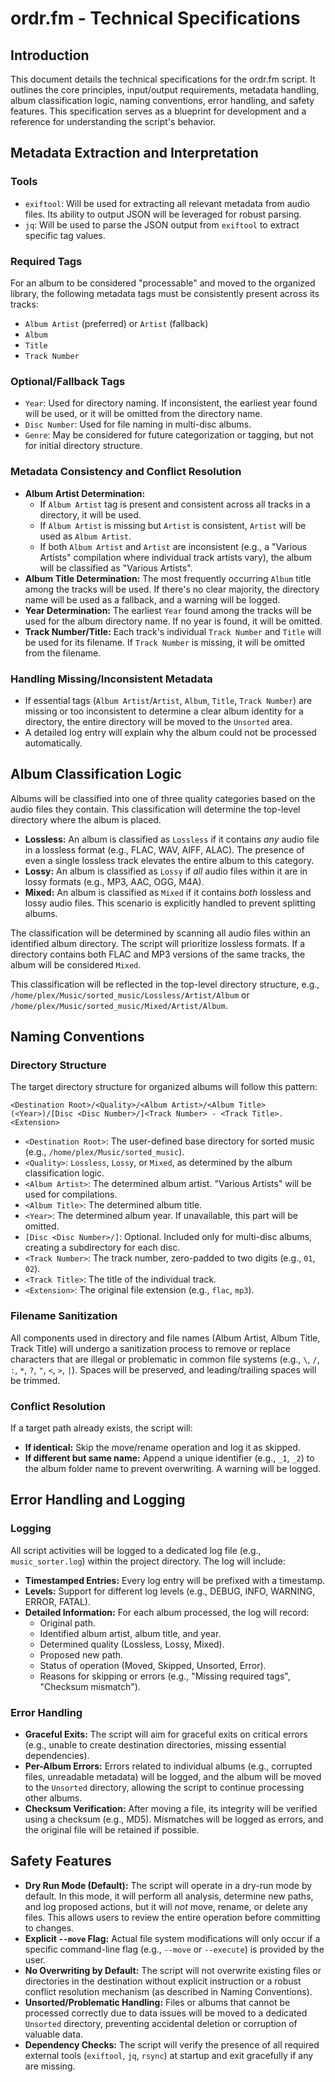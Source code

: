 # ordr.fm - Technical Specifications

## Introduction

This document details the technical specifications for the ordr.fm script. It outlines the core principles, input/output requirements, metadata handling, album classification logic, naming conventions, error handling, and safety features. This specification serves as a blueprint for development and a reference for understanding the script's behavior.

## Metadata Extraction and Interpretation

### Tools
*   `exiftool`: Will be used for extracting all relevant metadata from audio files. Its ability to output JSON will be leveraged for robust parsing.
*   `jq`: Will be used to parse the JSON output from `exiftool` to extract specific tag values.

### Required Tags
For an album to be considered "processable" and moved to the organized library, the following metadata tags must be consistently present across its tracks:
*   `Album Artist` (preferred) or `Artist` (fallback)
*   `Album`
*   `Title`
*   `Track Number`

### Optional/Fallback Tags
*   `Year`: Used for directory naming. If inconsistent, the earliest year found will be used, or it will be omitted from the directory name.
*   `Disc Number`: Used for file naming in multi-disc albums.
*   `Genre`: May be considered for future categorization or tagging, but not for initial directory structure.

### Metadata Consistency and Conflict Resolution
*   **Album Artist Determination:**
    *   If `Album Artist` tag is present and consistent across all tracks in a directory, it will be used.
    *   If `Album Artist` is missing but `Artist` is consistent, `Artist` will be used as `Album Artist`.
    *   If both `Album Artist` and `Artist` are inconsistent (e.g., a "Various Artists" compilation where individual track artists vary), the album will be classified as "Various Artists".
*   **Album Title Determination:** The most frequently occurring `Album` title among the tracks will be used. If there's no clear majority, the directory name will be used as a fallback, and a warning will be logged.
*   **Year Determination:** The earliest `Year` found among the tracks will be used for the album directory name. If no year is found, it will be omitted.
*   **Track Number/Title:** Each track's individual `Track Number` and `Title` will be used for its filename. If `Track Number` is missing, it will be omitted from the filename.

### Handling Missing/Inconsistent Metadata
*   If essential tags (`Album Artist`/`Artist`, `Album`, `Title`, `Track Number`) are missing or too inconsistent to determine a clear album identity for a directory, the entire directory will be moved to the `Unsorted` area.
*   A detailed log entry will explain why the album could not be processed automatically.

## Album Classification Logic

Albums will be classified into one of three quality categories based on the audio files they contain. This classification will determine the top-level directory where the album is placed.

*   **Lossless:** An album is classified as `Lossless` if it contains *any* audio file in a lossless format (e.g., FLAC, WAV, AIFF, ALAC). The presence of even a single lossless track elevates the entire album to this category.
*   **Lossy:** An album is classified as `Lossy` if *all* audio files within it are in lossy formats (e.g., MP3, AAC, OGG, M4A).
*   **Mixed:** An album is classified as `Mixed` if it contains *both* lossless and lossy audio files. This scenario is explicitly handled to prevent splitting albums.

The classification will be determined by scanning all audio files within an identified album directory. The script will prioritize lossless formats. If a directory contains both FLAC and MP3 versions of the same tracks, the album will be considered `Mixed`.

This classification will be reflected in the top-level directory structure, e.g., `/home/plex/Music/sorted_music/Lossless/Artist/Album` or `/home/plex/Music/sorted_music/Mixed/Artist/Album`.

## Naming Conventions

### Directory Structure

The target directory structure for organized albums will follow this pattern:

`<Destination Root>/<Quality>/<Album Artist>/<Album Title> (<Year>)/[Disc <Disc Number>/]<Track Number> - <Track Title>.<Extension>`

*   `<Destination Root>`: The user-defined base directory for sorted music (e.g., `/home/plex/Music/sorted_music`).
*   `<Quality>`: `Lossless`, `Lossy`, or `Mixed`, as determined by the album classification logic.
*   `<Album Artist>`: The determined album artist. "Various Artists" will be used for compilations.
*   `<Album Title>`: The determined album title.
*   `<Year>`: The determined album year. If unavailable, this part will be omitted.
*   `[Disc <Disc Number>/]`: Optional. Included only for multi-disc albums, creating a subdirectory for each disc.
*   `<Track Number>`: The track number, zero-padded to two digits (e.g., `01`, `02`).
*   `<Track Title>`: The title of the individual track.
*   `<Extension>`: The original file extension (e.g., `flac`, `mp3`).

### Filename Sanitization

All components used in directory and file names (Album Artist, Album Title, Track Title) will undergo a sanitization process to remove or replace characters that are illegal or problematic in common file systems (e.g., `\`, `/`, `:`, `*`, `?`, `"`, `<`, `>`, `|`). Spaces will be preserved, and leading/trailing spaces will be trimmed.

### Conflict Resolution

If a target path already exists, the script will:
*   **If identical:** Skip the move/rename operation and log it as skipped.
*   **If different but same name:** Append a unique identifier (e.g., `_1`, `_2`) to the album folder name to prevent overwriting. A warning will be logged.

## Error Handling and Logging

### Logging

All script activities will be logged to a dedicated log file (e.g., `music_sorter.log`) within the project directory. The log will include:

*   **Timestamped Entries:** Every log entry will be prefixed with a timestamp.
*   **Levels:** Support for different log levels (e.g., DEBUG, INFO, WARNING, ERROR, FATAL).
*   **Detailed Information:** For each album processed, the log will record:
    *   Original path.
    *   Identified album artist, album title, and year.
    *   Determined quality (Lossless, Lossy, Mixed).
    *   Proposed new path.
    *   Status of operation (Moved, Skipped, Unsorted, Error).
    *   Reasons for skipping or errors (e.g., "Missing required tags", "Checksum mismatch").

### Error Handling

*   **Graceful Exits:** The script will aim for graceful exits on critical errors (e.g., unable to create destination directories, missing essential dependencies).
*   **Per-Album Errors:** Errors related to individual albums (e.g., corrupted files, unreadable metadata) will be logged, and the album will be moved to the `Unsorted` directory, allowing the script to continue processing other albums.
*   **Checksum Verification:** After moving a file, its integrity will be verified using a checksum (e.g., MD5). Mismatches will be logged as errors, and the original file will be retained if possible.

## Safety Features

*   **Dry Run Mode (Default):** The script will operate in a dry-run mode by default. In this mode, it will perform all analysis, determine new paths, and log proposed actions, but it will *not* move, rename, or delete any files. This allows users to review the entire operation before committing to changes.
*   **Explicit `--move` Flag:** Actual file system modifications will only occur if a specific command-line flag (e.g., `--move` or `--execute`) is provided by the user.
*   **No Overwriting by Default:** The script will not overwrite existing files or directories in the destination without explicit instruction or a robust conflict resolution mechanism (as described in Naming Conventions).
*   **Unsorted/Problematic Handling:** Files or albums that cannot be processed correctly due to data issues will be moved to a dedicated `Unsorted` directory, preventing accidental deletion or corruption of valuable data.
*   **Dependency Checks:** The script will verify the presence of all required external tools (`exiftool`, `jq`, `rsync`) at startup and exit gracefully if any are missing.

